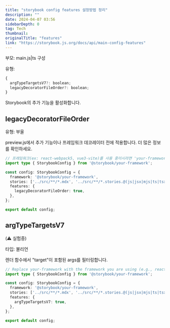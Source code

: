 ```yaml
---
title: "storybook config features 설정방법 정리"
description: ""
date: 2024-04-07 03:56
sidebarDepth: 0
tag: Tech
thumbnail: 
originalTitle: "features"
link: "https://storybook.js.org/docs/api/main-config-features"
---
```



부모: main.js|ts 구성

유형:

```js
{
  argTypeTargetsV7?: boolean;
  legacyDecoratorFileOrder?: boolean;
}
```

Storybook의 추가 기능을 활성화합니다.



## legacyDecoratorFileOrder

유형: 부울

preview.js에서 추가 기능이나 프레임워크 데코레이터 전에 적용합니다. 더 많은 정보를 확인하세요.

```typescript
// 프레임워크(ex: react-webpack5, vue3-vite)를 사용 중이시라면 'your-framework'를 해당 프레임워크로 바꿔주세요.
import type { StorybookConfig } from '@storybook/your-framework';

const config: StorybookConfig = {
  framework: '@storybook/your-framework',
  stories: ['../src/**/*.mdx', '../src/**/*.stories.@(js|jsx|mjs|ts|tsx)'],
  features: {
    legacyDecoratorFileOrder: true,
  },
};

export default config;
```  



## argTypeTargetsV7

(⚠️ 실험중)

타입: 불리언

렌더 함수에서 "target"이 포함된 args를 필터링합니다.



```typescript
// Replace your-framework with the framework you are using (e.g., react-webpack5, vue3-vite)
import type { StorybookConfig } from '@storybook/your-framework';

const config: StorybookConfig = {
  framework: '@storybook/your-framework',
  stories: ['../src/**/*.mdx', '../src/**/*.stories.@(js|jsx|mjs|ts|tsx)'],
  features: {
    argTypeTargetsV7: true,
  },
};

export default config;
```